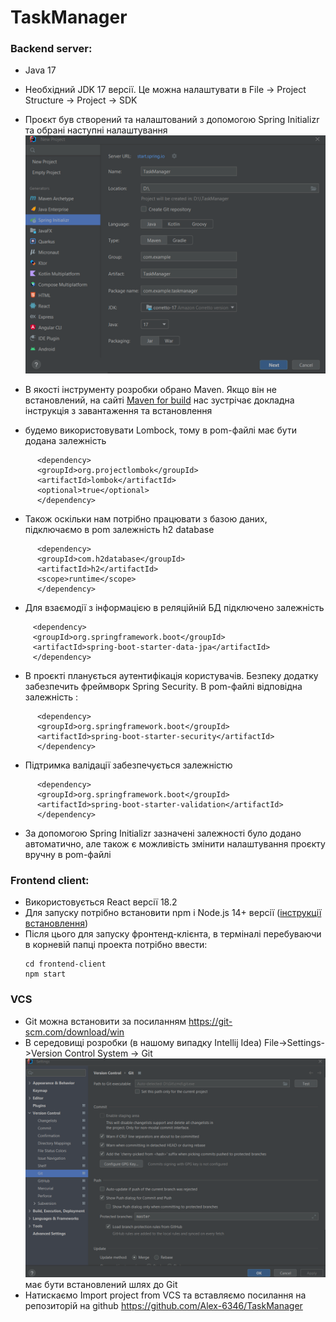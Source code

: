 # TaskManager

### Backend server: 
* Java 17
* Необхідний JDK 17 версії. Це можна налаштувати в File -> Project Structure -> Project -> SDK

* Проєкт був створений та налаштований з допомогою Spring Initializr та обрані наступні налаштування
![img_1.png](img_1.png)

* В якості інструменту розробки обрано Maven. Якщо він не встановлений, на сайті [Maven for build](https://maven.apache.org/)
нас зустрічає докладна інструкція з завантаження та встановлення


* будемо використовувати Lombock, тому в pom-файлі має бути додана залежність
````  
      <dependency>
      <groupId>org.projectlombok</groupId>
      <artifactId>lombok</artifactId>
      <optional>true</optional>
      </dependency> 
   ````

* Також оскільки нам потрібно працювати з базою даних, підключаємо в pom залежність h2 database
````
      <dependency>
      <groupId>com.h2database</groupId>
      <artifactId>h2</artifactId>
      <scope>runtime</scope>
      </dependency>
````
* Для взаємодії з інформацією в реляційній БД підключено залежність 
````
     <dependency>
     <groupId>org.springframework.boot</groupId>
     <artifactId>spring-boot-starter-data-jpa</artifactId>
     </dependency>
   ````

* В проєкті планується аутентифікація користувачів. Безпеку додатку забезпечить фреймворк Spring Security. В pom-файлі відповідна залежність : 
````
      <dependency>
      <groupId>org.springframework.boot</groupId>
      <artifactId>spring-boot-starter-security</artifactId>
      </dependency>
````
* Підтримка валідації забезпечується залежністю 
````
      <dependency>
      <groupId>org.springframework.boot</groupId>
      <artifactId>spring-boot-starter-validation</artifactId>
      </dependency>
````
* За допомогою Spring Initializr зазначені залежності було додано автоматично, але також є можливість змінити налаштування  проєкту вручну в pom-файлі
 

### Frontend client: 
* Використовується React версії 18.2
* Для запуску потрібно встановити npm і Node.js 14+ версії ([інструкції встановлення](https://nodejs.dev/learn/how-to-install-nodejs))
* Після цього для запуску фронтенд-клієнта, в терміналі перебуваючи в корневій папці проекта потрібно ввести: 
  ```
  cd frontend-client
  npm start
  ```
### VCS
* Git можна встановити за посиланням  https://git-scm.com/download/win
* В середовищі розробки (в нашому випадку Intellij Idea) File->Settings->Version Control System -> Git ![img_2.png](img_2.png)
має бути встановлений шлях до Git
* Натискаємо Import project from VCS та вставляємо посилання на репозиторій на github https://github.com/Alex-6346/TaskManager
